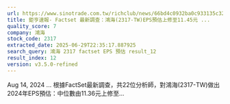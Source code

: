 ```yaml
---
url: https://www.sinotrade.com.tw/richclub/news/66bd4c0932ba0c933135c32a
title: 鉅亨速報- Factset 最新調查：鴻海(2317-TW)EPS預估上修至11.45元 ...
quality_score: 7
company: 鴻海
stock_code: 2317
extracted_date: 2025-06-29T22:35:17.887925
search_query: 鴻海 2317 factset EPS 預估 result_12
result_index: 12
version: v3.5.0-refined
---
```


Aug 14, 2024 ... 根據FactSet最新調查，共22位分析師，對鴻海(2317-TW)做出2024年EPS預估：中位數由11.36元上修至...